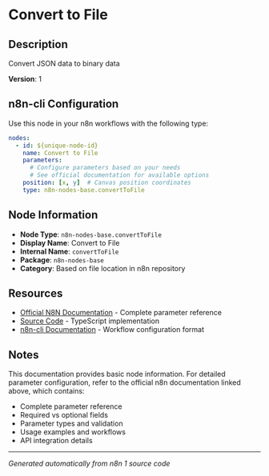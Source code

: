 # Convert to File

## Description

Convert JSON data to binary data

**Version**: 1

## n8n-cli Configuration

Use this node in your n8n workflows with the following type:

```yaml
nodes:
  - id: ${unique-node-id}
    name: Convert to File
    parameters:
      # Configure parameters based on your needs
      # See official documentation for available options
    position: [x, y]  # Canvas position coordinates
    type: n8n-nodes-base.convertToFile
```

## Node Information

- **Node Type**: `n8n-nodes-base.convertToFile`
- **Display Name**: Convert to File
- **Internal Name**: `convertToFile`
- **Package**: `n8n-nodes-base`
- **Category**: Based on file location in n8n repository

## Resources

- [Official N8N Documentation](https://docs.n8n.io/integrations/builtin/app-nodes/n8n-nodes-base.converttofile/) - Complete parameter reference
- [Source Code](https://github.com/n8n-io/n8n/blob/master/packages/nodes-base/nodes/Files/ConvertToFile/ConvertToFile.node.ts) - TypeScript implementation
- [n8n-cli Documentation](https://github.com/edenreich/n8n-cli) - Workflow configuration format

## Notes

This documentation provides basic node information. For detailed parameter configuration, 
refer to the official n8n documentation linked above, which contains:

- Complete parameter reference
- Required vs optional fields
- Parameter types and validation
- Usage examples and workflows
- API integration details

---
*Generated automatically from n8n 1 source code*
